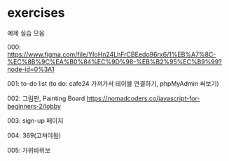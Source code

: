 # exercises
예제 실습 모음

000: https://www.figma.com/file/YIoHn24LhFrCBEedo96rx6/1%EB%A7%8C-%EC%8B%9C%EA%B0%84%EC%9D%98-%EB%B2%95%EC%B9%99?node-id=0%3A1

001: to-do list (to do: cafe24 가져가서 테이블 연결하기, phpMyAdmin 써보기)

002: 그림판, Painting Board
     https://nomadcoders.co/javascript-for-beginners-2/lobby
    
003: sign-up 페이지

004: 369(고쳐야됨)

005: 가위바위보
